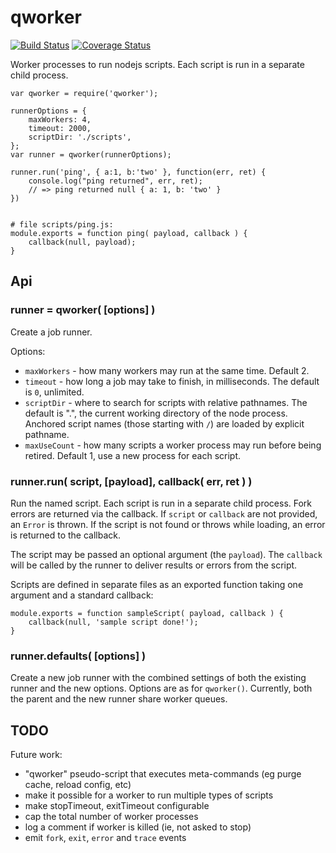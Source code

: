 qworker
=======

[![Build Status](https://api.travis-ci.org/andrasq/node-qworker.svg?branch=master)](https://travis-ci.org/andrasq/node-qworker?branch=master)
[![Coverage Status](https://codecov.io/github/andrasq/node-qworker/coverage.svg?branch=master)](https://codecov.io/github/andrasq/node-qworker?branch=master)


Worker processes to run nodejs scripts.  Each script is run in a separate child process.

    var qworker = require('qworker');

    runnerOptions = {
        maxWorkers: 4,
        timeout: 2000,
        scriptDir: './scripts',
    };
    var runner = qworker(runnerOptions);

    runner.run('ping', { a:1, b:'two' }, function(err, ret) {
        console.log("ping returned", err, ret);
        // => ping returned null { a: 1, b: 'two' }
    })


    # file scripts/ping.js:
    module.exports = function ping( payload, callback ) {
        callback(null, payload);
    }


## Api

### runner = qworker( [options] )

Create a job runner.

Options:
- `maxWorkers` - how many workers may run at the same time.  Default 2.
- `timeout` - how long a job may take to finish, in milliseconds.
  The default is `0`, unlimited.
- `scriptDir` - where to search for scripts with relative pathnames.
  The default is ".", the current working directory of the node process.
  Anchored script names (those starting with `/`) are loaded by explicit pathname.
- `maxUseCount` - how many scripts a worker process may run before being retired.
  Default 1, use a new process for each script.

### runner.run( script, [payload], callback( err, ret ) )

Run the named script.  Each script is run in a separate child process.  Fork errors
are returned via the callback.  If `script` or `callback` are not provided, an `Error`
is thrown.  If the script is not found or throws while loading, an error is returned
to the callback.

The script may be passed an optional argument (the `payload`).  The `callback` will be
called by the runner to deliver results or errors from the script.

Scripts are defined in separate files as an exported function taking one argument and
a standard callback:

    module.exports = function sampleScript( payload, callback ) {
        callback(null, 'sample script done!');
    }

### runner.defaults( [options] )

Create a new job runner with the combined settings of both the existing runner and the
new options.  Options are as for `qworker()`.  Currently, both the parent and the new
runner share worker queues.


## TODO

Future work:
- "qworker" pseudo-script that executes meta-commands (eg purge cache, reload config, etc)
- make it possible for a worker to run multiple types of scripts
- make stopTimeout, exitTimeout configurable
- cap the total number of worker processes
- log a comment if worker is killed (ie, not asked to stop)
- emit `fork`, `exit`, `error` and `trace` events
